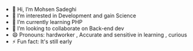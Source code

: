 - 👋 Hi, I’m Mohsen Sadeghi
- 👀 I’m interested in Development and gain Science
- 🌱 I’m currently learning PHP
- 💞️ I’m looking to collaborate on Back-end dev
- 😄 Pronouns: hardworker , Accurate and sensitive in learning , curious
- ⚡ Fun fact: It's still early

<!---
mimsinn/mimsinn is a ✨ special ✨ repository because its `README.md` (this file) appears on your GitHub profile.
- 📫 How to reach me ...
You can click the Preview link to take a look at your changes.
--->
